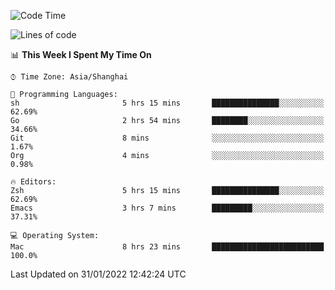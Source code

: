 <!--START_SECTION:waka-->
![Code Time](http://img.shields.io/badge/Code%20Time-591%20hrs%2040%20mins-blue)

![Lines of code](https://img.shields.io/badge/From%20Hello%20World%20I%27ve%20Written-22%20Thousand%20lines%20of%20code-blue)

📊 **This Week I Spent My Time On** 

```text
⌚︎ Time Zone: Asia/Shanghai

💬 Programming Languages: 
sh                       5 hrs 15 mins       ███████████████░░░░░░░░░░   62.69% 
Go                       2 hrs 54 mins       ████████░░░░░░░░░░░░░░░░░   34.66% 
Git                      8 mins              ░░░░░░░░░░░░░░░░░░░░░░░░░   1.67% 
Org                      4 mins              ░░░░░░░░░░░░░░░░░░░░░░░░░   0.98%

🔥 Editors: 
Zsh                      5 hrs 15 mins       ███████████████░░░░░░░░░░   62.69% 
Emacs                    3 hrs 7 mins        █████████░░░░░░░░░░░░░░░░   37.31%

💻 Operating System: 
Mac                      8 hrs 23 mins       █████████████████████████   100.0%

```


 Last Updated on 31/01/2022 12:42:24 UTC
<!--END_SECTION:waka-->

